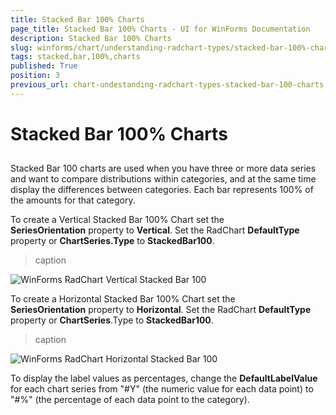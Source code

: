 ```yaml
---
title: Stacked Bar 100% Charts
page_title: Stacked Bar 100% Charts - UI for WinForms Documentation
description: Stacked Bar 100% Charts
slug: winforms/chart/understanding-radchart-types/stacked-bar-100%-charts
tags: stacked,bar,100%,charts
published: True
position: 3
previous_url: chart-undestanding-radchart-types-stacked-bar-100-charts
---
```


# Stacked Bar 100% Charts



## 

Stacked Bar 100 charts are used when you have three or more data series and want to compare distributions within categories, and at the same time display the differences between categories. Each bar represents 100% of the amounts for that category.  

To create a Vertical Stacked Bar 100% Chart set the __SeriesOrientation__ property to __Vertical__. Set the RadChart __DefaultType__ property or __ChartSeries.Type__ to __StackedBar100__.
>caption 

![WinForms RadChart Vertical Stacked Bar 100](images/chart-undestanding-radchart-types-stacked-bar-100-charts001.png)

To create a Horizontal Stacked Bar 100% Chart set the __SeriesOrientation__ property to __Horizontal__. Set the RadChart __DefaultType__ property or __ChartSeries__.Type to __StackedBar100__.
>caption 

![WinForms RadChart Horizontal Stacked Bar 100](images/chart-undestanding-radchart-types-stacked-bar-100-charts002.png)

To display the label values as percentages, change the __DefaultLabelValue__ for each chart series from "#Y" (the numeric value for each data point) to "#%" (the percentage of each data point to the category).
        
